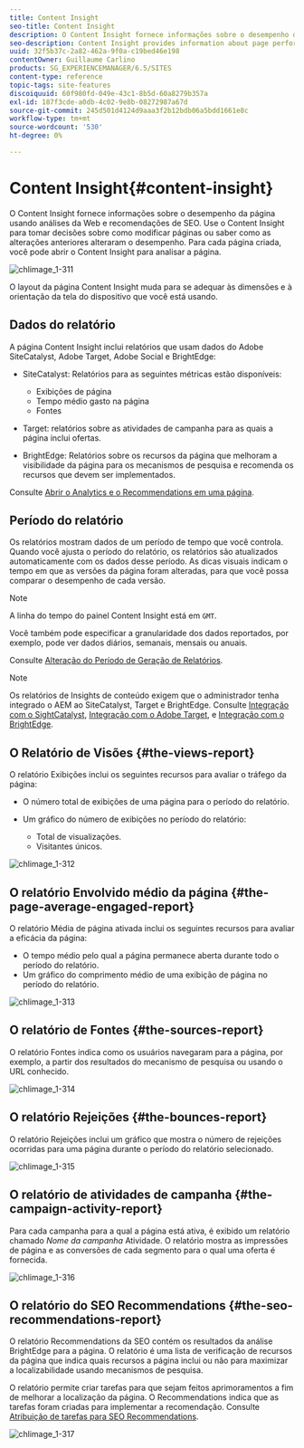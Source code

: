 ```yaml
---
title: Content Insight
seo-title: Content Insight
description: O Content Insight fornece informações sobre o desempenho da página usando a análise da Web e a recomendação de SEO
seo-description: Content Insight provides information about page performance using web analytics and SEO recommendation
uuid: 32f5b37c-2a82-462a-9f0a-c19bed46e198
contentOwner: Guillaume Carlino
products: SG_EXPERIENCEMANAGER/6.5/SITES
content-type: reference
topic-tags: site-features
discoiquuid: 60f980fd-049e-43c1-8b5d-60a8279b357a
exl-id: 187f3cde-a0db-4c02-9e8b-08272987a67d
source-git-commit: 245d501d4124d9aaa3f2b12bdb06a5bdd1661e8c
workflow-type: tm+mt
source-wordcount: '530'
ht-degree: 0%

---
```


# Content Insight{#content-insight}

O Content Insight fornece informações sobre o desempenho da página usando análises da Web e recomendações de SEO. Use o Content Insight para tomar decisões sobre como modificar páginas ou saber como as alterações anteriores alteraram o desempenho. Para cada página criada, você pode abrir o Content Insight para analisar a página.

![chlimage_1-311](assets/chlimage_1-311.png)

O layout da página Content Insight muda para se adequar às dimensões e à orientação da tela do dispositivo que você está usando.

## Dados do relatório

A página Content Insight inclui relatórios que usam dados do Adobe SiteCatalyst, Adobe Target, Adobe Social e BrightEdge:

* SiteCatalyst: Relatórios para as seguintes métricas estão disponíveis:

   * Exibições de página
   * Tempo médio gasto na página
   * Fontes

* Target: relatórios sobre as atividades de campanha para as quais a página inclui ofertas.
* BrightEdge: Relatórios sobre os recursos da página que melhoram a visibilidade da página para os mecanismos de pesquisa e recomenda os recursos que devem ser implementados.

Consulte [Abrir o Analytics e o Recommendations em uma página](/help/sites-authoring/ci-analyze.md#opening-analytics-and-recommendations-for-a-page).

## Período do relatório

Os relatórios mostram dados de um período de tempo que você controla. Quando você ajusta o período do relatório, os relatórios são atualizados automaticamente com os dados desse período. As dicas visuais indicam o tempo em que as versões da página foram alteradas, para que você possa comparar o desempenho de cada versão.

>[!NOTE]
>
>A linha do tempo do painel Content Insight está em `GMT`.

Você também pode especificar a granularidade dos dados reportados, por exemplo, pode ver dados diários, semanais, mensais ou anuais.

Consulte [Alteração do Período de Geração de Relatórios](/help/sites-authoring/ci-analyze.md#changing-the-reporting-period).

>[!NOTE]
>
>Os relatórios de Insights de conteúdo exigem que o administrador tenha integrado o AEM ao SiteCatalyst, Target e BrightEdge. Consulte [Integração com o SightCatalyst](/help/sites-administering/adobeanalytics.md), [Integração com o Adobe Target](/help/sites-administering/target.md), e [Integração com o BrightEdge](/help/sites-administering/brightedge.md).

## O Relatório de Visões {#the-views-report}

O relatório Exibições inclui os seguintes recursos para avaliar o tráfego da página:

* O número total de exibições de uma página para o período do relatório.
* Um gráfico do número de exibições no período do relatório:

   * Total de visualizações.
   * Visitantes únicos.

![chlimage_1-312](assets/chlimage_1-312.png)

## O relatório Envolvido médio da página {#the-page-average-engaged-report}

O relatório Média de página ativada inclui os seguintes recursos para avaliar a eficácia da página:

* O tempo médio pelo qual a página permanece aberta durante todo o período do relatório.
* Um gráfico do comprimento médio de uma exibição de página no período do relatório.

![chlimage_1-313](assets/chlimage_1-313.png)

## O relatório de Fontes {#the-sources-report}

O relatório Fontes indica como os usuários navegaram para a página, por exemplo, a partir dos resultados do mecanismo de pesquisa ou usando o URL conhecido.

![chlimage_1-314](assets/chlimage_1-314.png)

## O relatório Rejeições {#the-bounces-report}

O relatório Rejeições inclui um gráfico que mostra o número de rejeições ocorridas para uma página durante o período do relatório selecionado.

![chlimage_1-315](assets/chlimage_1-315.png)

## O relatório de atividades de campanha {#the-campaign-activity-report}

Para cada campanha para a qual a página está ativa, é exibido um relatório chamado *Nome da campanha* Atividade. O relatório mostra as impressões de página e as conversões de cada segmento para o qual uma oferta é fornecida.

![chlimage_1-316](assets/chlimage_1-316.png)

## O relatório do SEO Recommendations {#the-seo-recommendations-report}

O relatório Recommendations da SEO contém os resultados da análise BrightEdge para a página. O relatório é uma lista de verificação de recursos da página que indica quais recursos a página inclui ou não para maximizar a localizabilidade usando mecanismos de pesquisa.

O relatório permite criar tarefas para que sejam feitos aprimoramentos a fim de melhorar a localização da página. O Recommendations indica que as tarefas foram criadas para implementar a recomendação. Consulte [Atribuição de tarefas para SEO Recommendations](/help/sites-authoring/ci-analyze.md#assigning-tasks-for-seo-recommendations).

![chlimage_1-317](assets/chlimage_1-317.png)
